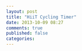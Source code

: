 ```yaml
---
layout: post
title: "HiiT Cycling Timer"
date: 2013-10-09 08:27
comments: true
published: false
categories: 
---
```

